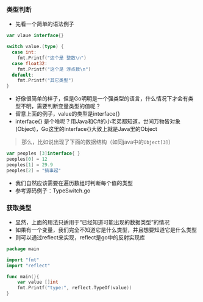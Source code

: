 ### 类型判断
- 先看一个简单的语法例子
```go
var vlaue interface{}

switch value.(type) {
  case int:
    fmt.Printf("这个是 整数\n")                
  case float32:
    fmt.Printf("这个是 浮点数\n")           
  default:
    fmt.Printf("其它类型")
}
```
- 好像很简单的样子，但是Go明明是一个强类型的语言，什么情况下才会有类型不明，需要判断变量类型的值呢？
- 留意上面的例子，value的类型是interface{}
- interface{} 是个啥呢？用Java和C#的小老弟都知道，世间万物皆对象(Object)，Go这里的interface{}大致上就是Java里的Object
> 那么，比如说出现了下面的数据结构（如同java中的`Object[3]`）
```go
var peoples [3]interface{ }
peoples[0] = 12
peoples[1] = 29.9
peoples[2] = "搞事起"
```
- 我们自然应该需要在遍历数组时判断每个值的类型
- 参考源码例子：TypeSwitch.go

###  获取类型
- 显然，上面的用法只适用于“已经知道可能出现的数据类型”的情况
- 如果有一个变量，我们完全不知道它是什么类型，并且想要知道它是什么类型
- 则可以通过reflect来实现，reflect是go中的反射实现库

```go
package main

import "fmt"
import "reflect"

func main(){
	var value []int
	fmt.Printf("type:", reflect.TypeOf(value))
}
```
